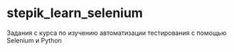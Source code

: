 # stepik_learn_selenium
Задания с курса по изучению автоматизации тестирования с помощью Selenium и Python
